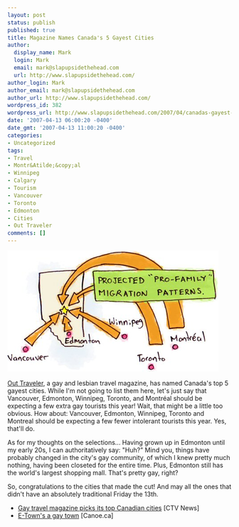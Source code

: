 ```yaml
---
layout: post
status: publish
published: true
title: Magazine Names Canada's 5 Gayest Cities
author:
  display_name: Mark
  login: Mark
  email: mark@slapupsidethehead.com
  url: http://www.slapupsidethehead.com/
author_login: Mark
author_email: mark@slapupsidethehead.com
author_url: http://www.slapupsidethehead.com/
wordpress_id: 382
wordpress_url: http://www.slapupsidethehead.com/2007/04/canadas-gayest-cities/
date: '2007-04-13 06:00:20 -0400'
date_gmt: '2007-04-13 11:00:20 -0400'
categories:
- Uncategorized
tags:
- Travel
- Montr&Atilde;&copy;al
- Winnipeg
- Calgary
- Tourism
- Vancouver
- Toronto
- Edmonton
- Cities
- Out Traveler
comments: []
---
```

![Pro-Family Migration Patterns](/wp-content/media/2007/04/pro-family-migration.jpg)

[Out Traveler](http://www.outtraveler.com/ "For travelers who are out, of course."), a gay and lesbian travel magazine, has named Canada's top 5 gayest cities. While I'm not going to list them here, let's just say that Vancouver, Edmonton, Winnipeg, Toronto, and Montréal should be expecting a few extra gay tourists this year! Wait, that might be a little too obvious. How about: Vancouver, Edmonton, Winnipeg, Toronto and Montreal should be expecting a few fewer intolerant tourists this year. Yes, that'll do.

As for my thoughts on the selections... Having grown up in Edmonton until my early 20s, I can authoritatively say: "Huh?" Mind you, things have probably changed in the city's gay community, of which I knew pretty much nothing, having been closeted for the entire time. Plus, Edmonton still has the world's largest shopping mall. That's pretty gay, right?

So, congratulations to the cities that made the cut! And may all the ones that didn't have an absolutely traditional Friday the 13th.

- [Gay travel magazine picks its top Canadian cities](http://www.ctv.ca/servlet/ArticleNews/story/CTVNews/20070411/gay_travel_070411/20070411?hub=Canada) [CTV News]
- [E-Town's a gay town](http://cnews.canoe.ca/CNEWS/Canada/2007/04/11/3981933-sun.html) [Canoe.ca]
